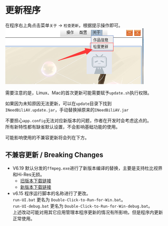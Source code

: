 # 更新程序

在程序右上角点击菜单`关于` -> `检查更新`，根据提示操作即可。  
![](/img/update.png)  

需要注意的是，Linux、Mac的首次更新可能需要赋予`update.sh`执行权限。  

如果因为未知原因无法更新，可以在`update`目录下找到`INeedBiliAV.update.jar`，手动替换掉原来的`INeedBiliAV.jar`  


不要担心`app.config`无法对应新版本的问题，作者在开发时会考虑这点的。    
所有新特性都有缺省默认设置，不会影响基础功能的使用。  

可能影响使用的不兼容更新将会列在下方。  

## 不兼容更新 / Breaking Changes
+ V6.19
    默认分发的`ffmpeg.exe`进行了新版本编译的替换，主要是支持杜比视界和Hi-Res无损。  
    + [旧版本下载链接](https://github.com/nICEnnnnnnnLee/BilibiliDown/releases/download/V4.5/ffmpeg.exe)
    + [新版本下载链接](https://github.com/nICEnnnnnnnLee/BilibiliDown/releases/download/V4.5/ffmpeg_N-108857-g00b03331a0-20221027.exe)
+ v6.15
    程序运行脚本的名称进行了更改。  
    `run-UI.bat` 更名为 `Double-Click-to-Run-for-Win.bat`。  
    `run-UI-debug.bat` 更名为 `Double-Click-to-Run-for-Win-debug.bat`。  
    上述改动可能对用其它应用管理本程序更新的情况有所影响，但是程序内更新正常使用。  